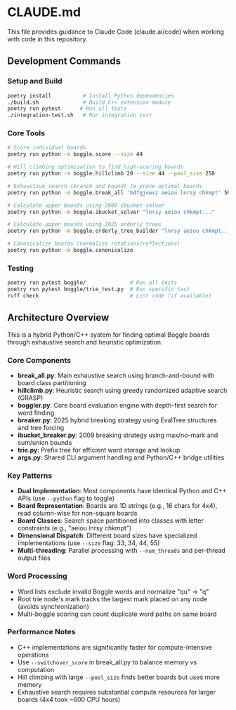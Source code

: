 # CLAUDE.md

This file provides guidance to Claude Code (claude.ai/code) when working with code in this repository.

## Development Commands

### Setup and Build
```bash
poetry install          # Install Python dependencies
./build.sh              # Build C++ extension module
poetry run pytest      # Run all tests
./integration-test.sh   # Run integration test
```

### Core Tools
```bash
# Score individual boards
poetry run python -m boggle.score --size 44

# Hill climbing optimization to find high-scoring boards
poetry run python -m boggle.hillclimb 20 --size 44 --pool_size 250

# Exhaustive search (branch and bound) to prove optimal boards
poetry run python -m boggle.break_all 'bdfgjvwxz aeiou lnrsy chkmpt' 500 --size 33

# Calculate upper bounds using 2009 ibucket solver
poetry run python -m boggle.ibucket_solver "lnrsy aeiou chkmpt..."

# Calculate upper bounds using 2025 orderly trees
poetry run python -m boggle.orderly_tree_builder "lnrsy aeiou chkmpt..."

# Canonicalize boards (normalize rotations/reflections)
poetry run python -m boggle.canonicalize
```

### Testing
```bash
poetry run pytest boggle/              # Run all tests
poetry run pytest boggle/trie_test.py  # Run specific test
ruff check                             # Lint code (if available)
```

## Architecture Overview

This is a hybrid Python/C++ system for finding optimal Boggle boards through exhaustive search and heuristic optimization.

### Core Components

- **break_all.py**: Main exhaustive search using branch-and-bound with board class partitioning
- **hillclimb.py**: Heuristic search using greedy randomized adaptive search (GRASP)
- **boggler.py**: Core board evaluation engine with depth-first search for word finding
- **breaker.py**: 2025 hybrid breaking strategy using EvalTree structures and tree forcing
- **ibucket_breaker.py**: 2009 breaking strategy using max/no-mark and sum/union bounds
- **trie.py**: Prefix tree for efficient word storage and lookup
- **args.py**: Shared CLI argument handling and Python/C++ bridge utilities

### Key Patterns

- **Dual Implementation**: Most components have identical Python and C++ APIs (use `--python` flag to toggle)
- **Board Representation**: Boards are 1D strings (e.g., 16 chars for 4x4), read column-wise for non-square boards
- **Board Classes**: Search space partitioned into classes with letter constraints (e.g., "aeiou lnrsy chkmpt")
- **Dimensional Dispatch**: Different board sizes have specialized implementations (use `--size` flag: 33, 34, 44, 55)
- **Multi-threading**: Parallel processing with `--num_threads` and per-thread output files

### Word Processing
- Word lists exclude invalid Boggle words and normalize "qu" → "q"
- Root trie node's mark tracks the largest mark placed on any node (avoids synchronization)
- Multi-boggle scoring can count duplicate word paths on same board

### Performance Notes
- C++ implementations are significantly faster for compute-intensive operations
- Use `--switchover_score` in break_all.py to balance memory vs computation
- Hill climbing with large `--pool_size` finds better boards but uses more memory
- Exhaustive search requires substantial compute resources for larger boards (4x4 took ~600 CPU hours)